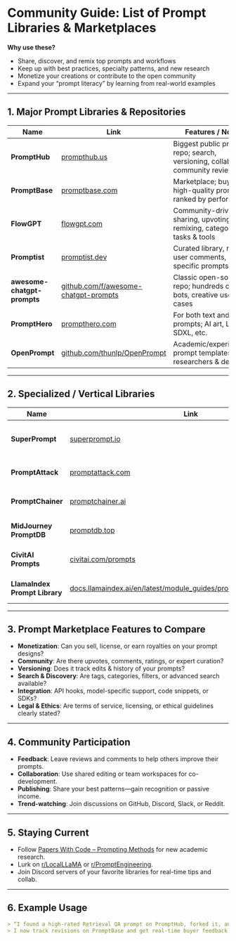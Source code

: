 # Community Guide: List of Prompt Libraries & Marketplaces

**Why use these?**  
- Share, discover, and remix top prompts and workflows  
- Keep up with best practices, specialty patterns, and new research  
- Monetize your creations or contribute to the open community  
- Expand your “prompt literacy” by learning from real-world examples  

---

## 1. Major Prompt Libraries & Repositories

| Name                           | Link                                                           | Features / Notes                                                             |
|--------------------------------|----------------------------------------------------------------|-------------------------------------------------------------------------------|
| **PromptHub**                  | [prompthub.us](https://prompthub.us)                           | Biggest public prompt repo; search, versioning, collab, community reviews     |
| **PromptBase**                 | [promptbase.com](https://promptbase.com)                       | Marketplace; buy/sell high-quality prompts, ranked by performance            |
| **FlowGPT**                    | [flowgpt.com](https://flowgpt.com)                             | Community-driven; sharing, upvoting, remixing, categories for tasks & tools   |
| **Promptist**                  | [promptist.dev](https://promptist.dev)                         | Curated library, ranking, user comments, model-specific prompts             |
| **awesome-chatgpt-prompts**    | [github.com/f/awesome-chatgpt-prompts](https://github.com/f/awesome-chatgpt-prompts) | Classic open-source repo; hundreds of roles, bots, creative use-cases         |
| **PromptHero**                 | [prompthero.com](https://prompthero.com)                       | For both text and image prompts; AI art, LLM, SDXL, etc.                     |
| **OpenPrompt**                 | [github.com/thunlp/OpenPrompt](https://github.com/thunlp/OpenPrompt) | Academic/experimental; prompt templates for researchers & devs               |

---

## 2. Specialized / Vertical Libraries

| Name                         | Link                                                                    | Focus / Notes                                          |
|------------------------------|-------------------------------------------------------------------------|--------------------------------------------------------|
| **SuperPrompt**              | [superprompt.io](https://superprompt.io)                                | Enterprise, team workflows, audit trails, prompt analytics |
| **PromptAttack**             | [promptattack.com](https://promptattack.com)                            | Security/adversarial prompt sharing & attack testing    |
| **PromptChainer**            | [promptchainer.ai](https://promptchainer.ai)                            | Chained/multi-step patterns for agents & RAG            |
| **MidJourney PromptDB**      | [promptdb.top](https://promptdb.top)                                    | Image generation (MidJourney, SD, DALL-E, etc.)         |
| **CivitAI Prompts**          | [civitai.com/prompts](https://civitai.com/prompts)                      | Visual & multimodal prompts, models, resources          |
| **LlamaIndex Prompt Library**| [docs.llamaindex.ai/en/latest/module_guides/prompts/prompt_library.html](https://docs.llamaindex.ai/en/latest/module_guides/prompts/prompt_library.html) | RAG, knowledge-graph, document QA patterns             |

---

## 3. Prompt Marketplace Features to Compare

- **Monetization**: Can you sell, license, or earn royalties on your prompt designs?  
- **Community**: Are there upvotes, comments, ratings, or expert curation?  
- **Versioning**: Does it track edits & history of your prompts?  
- **Search & Discovery**: Are tags, categories, filters, or advanced search available?  
- **Integration**: API hooks, model-specific support, code snippets, or SDKs?  
- **Legal & Ethics**: Are terms of service, licensing, or ethical guidelines clearly stated?  

---

## 4. Community Participation

- **Feedback**: Leave reviews and comments to help others improve their prompts.  
- **Collaboration**: Use shared editing or team workspaces for co-development.  
- **Publishing**: Share your best patterns—gain recognition or passive income.  
- **Trend-watching**: Join discussions on GitHub, Discord, Slack, or Reddit.  

---

## 5. Staying Current

- Follow [Papers With Code – Prompting Methods](https://paperswithcode.com/task/prompting) for new academic research.  
- Lurk on [r/LocalLLaMA](https://www.reddit.com/r/LocalLLaMA/) or [r/PromptEngineering](https://www.reddit.com/r/PromptEngineering/).  
- Join Discord servers of your favorite libraries for real-time tips and collab.  

---

## 6. Example Usage

```markdown
> “I found a high-rated Retrieval QA prompt on PromptHub, forked it, and adapted it for our legal-docs pipeline.  
> I now track revisions on PromptBase and get real-time buyer feedback!”
